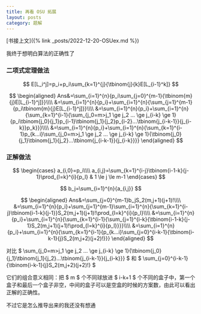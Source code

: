 ```yaml
---
title: 再看 OSU 拓展
layout: posts
category: 题解
---
```


[书接上文]({% link _posts/2022-12-20-OSUex.md %})

我终于想明白算法的正确性了

### 二项式定理做法
$$ E[L_i^j]=p_i+p_i\sum_{k=1}^{j}{\tbinom{j}{k}E[L_{i-1}^k]} $$

$$
\begin{aligned}
Ans&=\sum_{i=1}^{n}{p_i\sum_{j=0}^{m-1}{\tbinom{m}{j}E[L_{i-1}^j]}}\\\\
&=\sum_{i=1}^{n}{p_i}+\sum_{i=1}^{n}{\sum_{j=1}^{m-1}{p_i\tbinom{m}{j}E[L_{i-1}^j]}}\\\\
&=\sum_{i=1}^{n}{p_i}+\sum_{i=1}^{n}{\sum_{k=1}^{i-1}{\sum_{j_0=m>j_1 \ge j_2 ... \ge j_{i-k} \ge 1}{p_i\tbinom{j_0}{j_1}p_{i-1}\tbinom{j_1}{j_2}p_{i-2}...\tbinom{j_{i-k-1}}{j_{i-k}}p_k}}}\\\\
&=\sum_{i=1}^{n}{p_i}+\sum_{i=1}^{n}{\sum_{k=1}^{i-1}p_{k...i}\sum_{j_0=m>j_1 \ge j_2 ... \ge j_{i-k} \ge 1}{\tbinom{j_0}{j_1}\tbinom{j_1}{j_2}...\tbinom{j_{i-k-1}}{j_{i-k}}}}
\end{aligned}
$$

### 正解做法

$$
\begin{cases}
a_{i,0}=p_i\\\\
a_{i,j}=\sum_{k=1}^{i-j}\tbinom{i-1-k}{j-1}\prod_{l=k}^{i}{p_l} & 1 \le j \le m-1
\end{cases}
$$

$$ b_j=\sum_{i=1}^{n}{a_{i,j}} $$

$$
\begin{aligned}
Ans&=\sum_{j=0}^{m-1}b_jS_2(m,j+1)(j+1)!\\\\
&=\sum_{i=1}^{n}{p_i}+\sum_{j=1}^{m-1}\sum_{i=1}^{n}{\sum_{k=1}^{i-j}\tbinom{i-1-k}{j-1}}S_2(m,j+1)(j+1)!\prod_{l=k}^{i}{p_l}\\\\
&=\sum_{i=1}^{n}{p_i}+\sum_{i=1}^{n}{\sum_{k=1}^{i-1}{\sum_{j=1}^{i-k}{\tbinom{i-1-k}{j-1}S_2(m,j+1)(j+1)!\prod_{l=k}^{i}{p_l}}}}\\\\
&=\sum_{i=1}^{n}{p_i}+\sum_{i=1}^{n}{\sum_{k=1}^{i-1}{p_{k...i}\sum_{j=0}^{i-k-1}{\tbinom{i-k-1}{j}S_2(m,j+2)(j+2)!}}}
\end{aligned}
$$

对比 $ \sum_{j_0=m>j_1 \ge j_2 ... \ge j_{i-k} \ge 1}{\tbinom{j_0}{j_1}\tbinom{j_1}{j_2}...\tbinom{j_{i-k-1}}{j_{i-k}}} $ 和 $ \sum_{j=0}^{i-k-1}{\tbinom{i-k-1}{j}S_2(m,j+2)(j+2)!} $

它们的组合意义相同：把 $ m $ 个不同球放进 $ i-k+1 $ 个不同的盒子中，第一个盒子和最后一个盒子非空，中间的盒子可以是空盒的时候的方案数，由此可以看出正解的正确性。

不过它是怎么推导出来的我还没有想通
